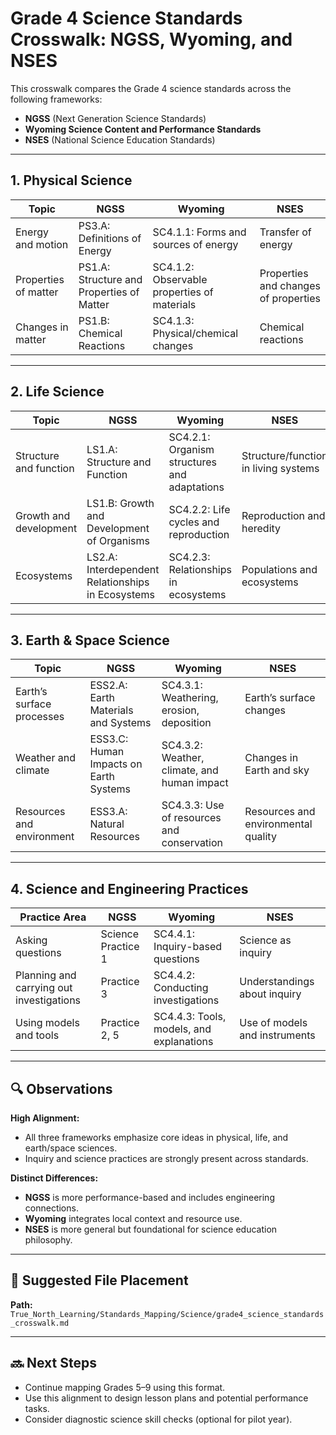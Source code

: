 # Grade 4 Science Standards Crosswalk: NGSS, Wyoming, and NSES

This crosswalk compares the Grade 4 science standards across the following frameworks:

- **NGSS** (Next Generation Science Standards)
- **Wyoming Science Content and Performance Standards**
- **NSES** (National Science Education Standards)

---

## 1. Physical Science

| Topic                             | NGSS                                                | Wyoming                                           | NSES                                      |
|----------------------------------|-----------------------------------------------------|--------------------------------------------------|-------------------------------------------|
| Energy and motion                | PS3.A: Definitions of Energy                        | SC4.1.1: Forms and sources of energy             | Transfer of energy                        |
| Properties of matter             | PS1.A: Structure and Properties of Matter           | SC4.1.2: Observable properties of materials      | Properties and changes of properties      |
| Changes in matter                | PS1.B: Chemical Reactions                           | SC4.1.3: Physical/chemical changes               | Chemical reactions                        |

---

## 2. Life Science

| Topic                             | NGSS                                                | Wyoming                                           | NSES                                      |
|----------------------------------|-----------------------------------------------------|--------------------------------------------------|-------------------------------------------|
| Structure and function           | LS1.A: Structure and Function                      | SC4.2.1: Organism structures and adaptations     | Structure/function in living systems      |
| Growth and development           | LS1.B: Growth and Development of Organisms         | SC4.2.2: Life cycles and reproduction            | Reproduction and heredity                 |
| Ecosystems                       | LS2.A: Interdependent Relationships in Ecosystems  | SC4.2.3: Relationships in ecosystems             | Populations and ecosystems                |

---

## 3. Earth & Space Science

| Topic                             | NGSS                                                | Wyoming                                           | NSES                                      |
|----------------------------------|-----------------------------------------------------|--------------------------------------------------|-------------------------------------------|
| Earth’s surface processes        | ESS2.A: Earth Materials and Systems                | SC4.3.1: Weathering, erosion, deposition         | Earth’s surface changes                   |
| Weather and climate              | ESS3.C: Human Impacts on Earth Systems             | SC4.3.2: Weather, climate, and human impact      | Changes in Earth and sky                 |
| Resources and environment        | ESS3.A: Natural Resources                          | SC4.3.3: Use of resources and conservation       | Resources and environmental quality       |

---

## 4. Science and Engineering Practices

| Practice Area                    | NGSS                                                | Wyoming                                           | NSES                                      |
|----------------------------------|-----------------------------------------------------|--------------------------------------------------|-------------------------------------------|
| Asking questions                | Science Practice 1                                 | SC4.4.1: Inquiry-based questions                 | Science as inquiry                        |
| Planning and carrying out investigations | Practice 3                                | SC4.4.2: Conducting investigations               | Understandings about inquiry              |
| Using models and tools          | Practice 2, 5                                      | SC4.4.3: Tools, models, and explanations         | Use of models and instruments             |

---

## 🔍 Observations

**High Alignment:**  
- All three frameworks emphasize core ideas in physical, life, and earth/space sciences.  
- Inquiry and science practices are strongly present across standards.

**Distinct Differences:**  
- **NGSS** is more performance-based and includes engineering connections.  
- **Wyoming** integrates local context and resource use.  
- **NSES** is more general but foundational for science education philosophy.

---

## 📁 Suggested File Placement

**Path:**  
`True_North_Learning/Standards_Mapping/Science/grade4_science_standards_crosswalk.md`

---

## 🔜 Next Steps

- Continue mapping Grades 5–9 using this format.
- Use this alignment to design lesson plans and potential performance tasks.
- Consider diagnostic science skill checks (optional for pilot year).

